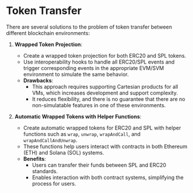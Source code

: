 # Token Transfer

There are several solutions to the problem of token transfer between different blockchain environments:

1. **Wrapped Token Projection**:
    - Create a wrapped token projection for both ERC20 and SPL tokens.
    - Use interoperability hooks to handle all ERC20/SPL events and trigger corresponding events in the appropriate EVM/SVM environment to simulate the same behavior.
    - **Drawbacks**:
        - This approach requires supporting Cartesian products for all VMs, which increases development and support complexity.
        - It reduces flexibility, and there is no guarantee that there are no non-simulatable features in one of these environments.

2. **Automatic Wrapped Tokens with Helper Functions**:
    - Create automatic wrapped tokens for ERC20 and SPL with helper functions such as `wrap`, `unwrap`, `wrapAndCall`, and `wrapAndCallAndUnwrap`.
    - These functions help users interact with contracts in both Ethereum (ETH) and Solana (SOL) systems.
    - **Benefits**:
        - Users can transfer their funds between SPL and ERC20 standards.
        - Enables interaction with both contract systems, simplifying the process for users.
